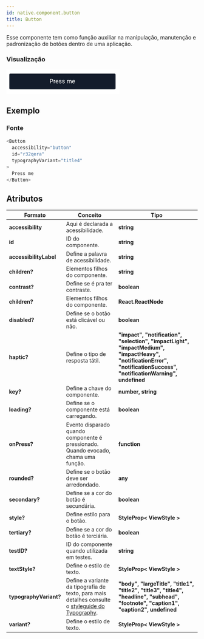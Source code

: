```yaml
---
id: native.component.button
title: Button
---
```


<!-- Component declaration begin -->

<!-- Component declaration end -->

<!-- Documentation begin -->

Esse componente tem como função auxiliar na manipulação, manutenção e padronização de botões dentro de uma aplicação.

### Visualização

![button](../static/img/screenshots/button.png)

## Exemplo

### Fonte

```javascript
<Button
  accessibility="button"
  id="r32qera"
  typographyVariant="title4"
>
  Press me
</Button>
```


## Atributos

| Formato            | Conceito                                                                                                | Tipo                 |
| ------------------ | ------------------------------------------------------------------------------------------------------- | -------------------- |
| **accessibility**       | Aqui é declarada a acessibilidade.       | **string**   |
| **id**         | ID do componente. | **string**    |
| **accessibilityLabel**      | Define a palavra de acessibilidade.             | **string**  |
| **children?**    | Elementos filhos do componente.                                                          | **string** |
| **contrast?**    | Define se é pra ter contraste.  | **boolean**   |
| **children?** | Elementos filhos do componente.                                                     | **React.ReactNode** |
| **disabled?** | Define se o botão está clicável ou não.       | **boolean** |
| **haptic?** | Define o tipo de resposta tátil.                  | **"impact", "notification", "selection", "impactLight", "impactMedium", "impactHeavy", "notificationError", "notificationSuccess", "notificationWarning", undefined**
| **key?** 	| Define a chave do componente. 	| **number, string** 	|
| **loading?**   | Define se o componente está carregando. | **boolean**        |
| **onPress?**   | Evento disparado quando componente é pressionado. Quando evocado, chama uma função. | **function**        |
| **rounded?**   | Define se o botão deve ser arredondado. | **any**        |
| **secondary?**   | Define se a cor do botão é secundária. | **boolean**        |
| **style?**   | Define estilo para o botão. | **StyleProp< ViewStyle >**        |
| **tertiary?**   | Define se a cor do botão é terciária. | **boolean**        |
| **testID?**   | ID do componente quando utilizada em testes. | **string**        |
| **textStyle?**   | Define o estilo de texto. | **StyleProp< ViewStyle >**        |
| **typographyVariant?**   | Define a variante da tipografia de texto, para mais detalhes consulte o [styleguide do Typography](./). | **"body", "largeTitle", "title1", "title2", "title3", "title4", "headline", "subhead", "footnote", "caption1", "caption2", undefined**        |
| **variant?**   | Define o estilo de texto. | **StyleProp< ViewStyle >**        |

<!-- Documentation end -->
